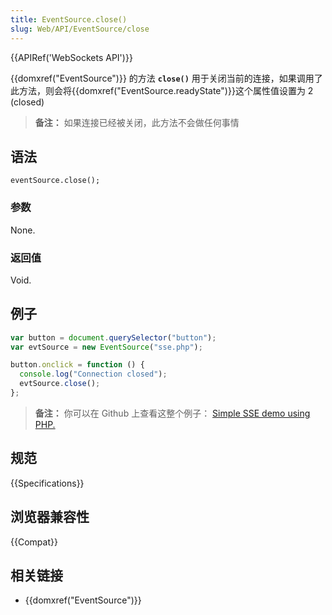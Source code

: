 ```yaml
---
title: EventSource.close()
slug: Web/API/EventSource/close
---
```


{{APIRef('WebSockets API')}}

{{domxref("EventSource")}} 的方法 **`close()`** 用于关闭当前的连接，如果调用了此方法，则会将{{domxref("EventSource.readyState")}}这个属性值设置为 2 (closed)

> **备注：** 如果连接已经被关闭，此方法不会做任何事情

## 语法

```
eventSource.close();
```

### 参数

None.

### 返回值

Void.

## 例子

```js
var button = document.querySelector("button");
var evtSource = new EventSource("sse.php");

button.onclick = function () {
  console.log("Connection closed");
  evtSource.close();
};
```

> **备注：** 你可以在 Github 上查看这整个例子： [Simple SSE demo using PHP.](https://github.com/mdn/dom-examples/tree/master/server-sent-events)

## 规范

{{Specifications}}

## 浏览器兼容性

{{Compat}}

## 相关链接

- {{domxref("EventSource")}}
